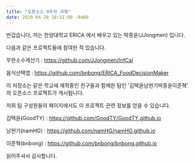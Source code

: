 ```yaml
---
title: "오픈소스 4주차 과제"
date: 2020-04-20 18:51:00 -0400
---
```

반갑습니다, 저는 한양대학교 ERICA 에서 배우고 있는 박종윤(JJongmen) 입니다.

다음과 같은 프로젝트들에 참여한 적 있습니다.

무한소수계산기 : https://github.com/JJongmen/InfCal

음식선택앱 : https://github.com/bnbong/ERICA_FoodDecisionMaker

이 저장소는 같은 학교에 재학중인 친구들과 함께한 팀인 '김택윤남현기박종윤이준혁' 의 오픈소스 프로젝트가 게시됩니다.

저희 팀 구성원들의 페이지에서도 이 프로젝트 관련 정보를 얻을 수 있습니다.

김택윤(GoodTY) : https://github.com/GoodTY/GoodTY.github.io

남현기(namHG) : https://github.com/namHG/namHG.github.io

이준혁(bnbong) : https://github.com/bnbong/bnbong.github.io

읽어주셔서 감사합니다.

